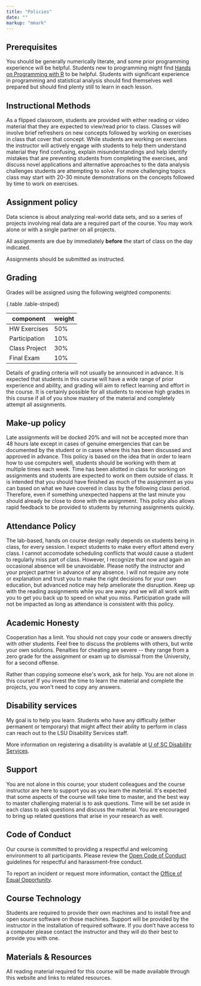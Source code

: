 ```yaml
---
title: "Policies"
date: ""
markup: "mmark"
---
```



## Prerequisites

You should be generally numerically literate, and some prior programming experience will be helpful. Students new to programming might find [Hands on Programming with R](http://amzn.com/1449359019) to be helpful. Students with significant experience in programming and statistical analysis should find themselves well prepared but should find plenty still to learn in each lesson.


## Instructional Methods

As a flipped classroom, students are provided with either reading or video material that they are expected to view/read prior to class. Classes will involve brief refreshers on new concepts followed by working on exercises in class that cover that concept. While students are working on
exercises the instructor will actively engage with students to help them understand material they find confusing, explain misunderstandings and help identify mistakes that are preventing students from completing the exercises, and discuss novel applications and alternative approaches to the data analysis challenges students are attempting to solve. For more challenging topics class may start with 20-30 minute demonstrations on the concepts followed by time to work on exercises.


## Assignment policy

Data science is about analyzing real-world data sets, and so a series of projects involving real data are a required part of the course. You may work alone or with a single partner on all projects. 

All assignments are due by immediately **before** the start of class on the day indicated. 

Assignments should be submitted as instructed.


## Grading

Grades will be assigned using the following weighted components:

{.table .table-striped}

component      | weight   
---------------|-----
HW Exercises   | 50% 
Participation  | 10% 
Class Project  | 30% 
Final Exam     | 10% 


Details of grading criteria will not usually be announced in advance. It is expected that students in this course will have a wide range of prior experience and ability, and grading will aim to reflect learning and effort in the course. It is certainly possible for all students to receive high grades in this course if all of you show mastery of the material and completely attempt all assignments.


## Make-up policy

Late assignments will be docked 20% and will not be accepted more than 48 hours late except in cases of genuine emergencies that can be documented by the student or in cases where this has been discussed and approved in advance. This policy is based on the idea that in order to learn how to
use computers well, students should be working with them at multiple times each week. Time has been allotted in class for working on assignments and students are expected to work on them outside of class. It is intended that you should have finished as much of the assignment as you can based
on what we have covered in class by the following class period. Therefore, even if something unexpected happens at the last minute you should already be close to done with the assignment. This policy also allows rapid feedback to be provided to students by returning assignments quickly.



## Attendance Policy

The lab-based, hands on course design really depends on students being in class, for every session.
I expect students to make every effort attend every class. I cannot accomodate scheduling conflicts that would cause a student to regularly miss part of class. However, I recognize that now and again an occasional absence will be unavoidable.  Please notify the instructor and your project partner in advance of any absence. I will not require any note or explanation and trust you to make the right decisions for your own education, but advanced notice may help ameliorate the disruption. Keep up with the reading assignments while you are away and we will all work with you to get you back up to speed on what you miss. Participation grade will not be impacted as long as attendance is consistent with this policy.




## Academic Honesty

Cooperation has a limit. You should not copy your code or answers directly with other students. Feel free to discuss the problems with others, but write your own solutions. Penalties for cheating are severe -- they range from a zero grade for the assignment or exam up to dismissal from the University, for a second offense.

Rather than copying someone else's work, ask for help. You are not alone in this course! If you invest the time to learn the material and complete the projects, you won't need to copy any answers.





## Disability services

My goal is to help you learn. Students who have any difficulty (either permanent or temporary) that might affect their ability to perform in class can reach out to the LSU Disability Services staff. 


More information on registering a disability is available at [U of SC Disability Services](https://sc.edu/about/offices_and_divisions/student_disability_resource_center/index.php).




## Support

You are not alone in this course; your student colleagues and the course instructor are here to support you as you learn the material. It's expected that some aspects of the course will take time to master, and the best way to master challenging material is to ask questions. Time will be set aside in each class to ask questions and discuss the material. You are encouraged to bring up related questions that arise in your research as well.




## Code of Conduct

Our course is committed to providing a respectful and welcoming  environment to all participants.  Please review the [Open Code of Conduct](http://todogroup.org/opencodeofconduct/) guidelines for respectful and harassment-free conduct. 

To report an incident or request more information, contact the [Office of Equal Opportunity](https://sc.edu/about/offices_and_divisions/equal_opportunities_programs/).




## Course Technology

Students are required to provide their own machines and to install free and open source software on those machines. Support will be provided by the instructor in the installation of required software. If you don’t have access to a computer please contact the instructor and they will do their best to provide you with one.



## Materials & Resources

All reading material required for this course will be made available through this website and links to related resources. 



